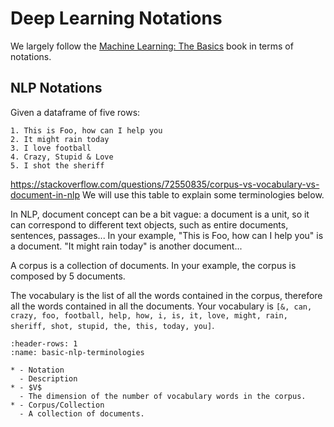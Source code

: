 # Deep Learning Notations

We largely follow the [Machine Learning: The Basics](https://link.springer.com/book/10.1007/978-981-16-8193-6)
book in terms of notations.

## NLP Notations

Given a dataframe of five rows:

```
1. This is Foo, how can I help you
2. It might rain today
3. I love football
4. Crazy, Stupid & Love
5. I shot the sheriff
```
https://stackoverflow.com/questions/72550835/corpus-vs-vocabulary-vs-document-in-nlp
We will use this table to explain some terminologies below.

In NLP, document concept can be a bit vague: a document is a unit, so it can correspond to different text objects, such as entire documents, sentences, passages... In your example, "This is Foo, how can I help you" is a document. "It might rain today" is another document...

A corpus is a collection of documents. In your example, the corpus is composed by 5 documents.

The vocabulary is the list of all the words contained in the corpus, therefore all the words contained in all the documents. Your vocabulary is
`[&, can, crazy, foo, football, help, how, i, is, it, love, might, rain, sheriff, shot, stupid, the, this, today, you]`.

```{list-table} Basic NLP Terminologies
:header-rows: 1
:name: basic-nlp-terminologies

* - Notation
  - Description
* - $V$
  - The dimension of the number of vocabulary words in the corpus.
* - Corpus/Collection
  - A collection of documents.
```